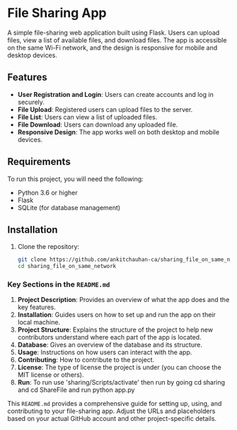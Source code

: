 # File Sharing App

A simple file-sharing web application built using Flask. Users can upload files, view a list of available files, and download files. The app is accessible on the same Wi-Fi network, and the design is responsive for mobile and desktop devices.

## Features

- **User Registration and Login**: Users can create accounts and log in securely.
- **File Upload**: Registered users can upload files to the server.
- **File List**: Users can view a list of uploaded files.
- **File Download**: Users can download any uploaded file.
- **Responsive Design**: The app works well on both desktop and mobile devices.

## Requirements

To run this project, you will need the following:

- Python 3.6 or higher
- Flask
- SQLite (for database management)

## Installation

1. Clone the repository:

   ```bash
   git clone https://github.com/ankitchauhan-ca/sharing_file_on_same_network.git
   cd sharing_file_on_same_network


### Key Sections in the `README.md`

1. **Project Description**: Provides an overview of what the app does and the key features.
2. **Installation**: Guides users on how to set up and run the app on their local machine.
3. **Project Structure**: Explains the structure of the project to help new contributors understand where each part of the app is located.
4. **Database**: Gives an overview of the database and its structure.
5. **Usage**: Instructions on how users can interact with the app.
6. **Contributing**: How to contribute to the project.
7. **License**: The type of license the project is under (you can choose the MIT license or others).
8. **Run**: To run use 'sharing/Scripts/activate' then run by going cd sharing and cd ShareFile and run python app.py

This `README.md` provides a comprehensive guide for setting up, using, and contributing to your file-sharing app. Adjust the URLs and placeholders based on your actual GitHub account and other project-specific details.
